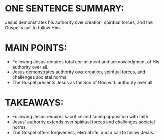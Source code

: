 # ONE SENTENCE SUMMARY:
Jesus demonstrates his authority over creation, spiritual forces, and the Gospel's call to follow Him.

# MAIN POINTS:
- Following Jesus requires total commitment and acknowledgment of His authority over all.
- Jesus demonstrates authority over creation, spiritual forces, and challenges societal norms.
- The Gospel presents Jesus as the Son of God with authority over all.

# TAKEAWAYS:
- Following Jesus requires sacrifice and facing opposition with faith.
- Jesus' authority extends over spiritual forces and challenges societal norms.
- The Gospel offers forgiveness, eternal life, and a call to follow Jesus.